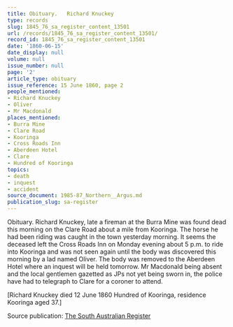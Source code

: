 ```yaml
---
title: Obituary.   Richard Knuckey
type: records
slug: 1845_76_sa_register_content_13501
url: /records/1845_76_sa_register_content_13501/
record_id: 1845_76_sa_register_content_13501
date: '1860-06-15'
date_display: null
volume: null
issue_number: null
page: '2'
article_type: obituary
issue_reference: 15 June 1860, page 2
people_mentioned:
- Richard Knuckey
- Oliver
- Mr Macdonald
places_mentioned:
- Burra Mine
- Clare Road
- Kooringa
- Cross Roads Inn
- Aberdeen Hotel
- Clare
- Hundred of Kooringa
topics:
- death
- inquest
- accident
source_document: 1985-87_Northern__Argus.md
publication_slug: sa-register
---
```


Obituary.   Richard Knuckey, late a fireman at the Burra Mine was found dead this morning on the Clare Road about a mile from Kooringa.  The horse he had been riding was caught in the town yesterday morning.  It seems the deceased left the Cross Roads Inn on Monday evening about 5 p.m. to ride into Kooringa and was not seen again until the body was discovered this morning by a lad named Oliver.  The body was removed to the Aberdeen Hotel where an inquest will be held tomorrow.  Mr Macdonald being absent and the local gentlemen gazetted as JPs not yet being sworn in, the police have had to telegraph to Clare for a coroner to attend.

[Richard Knuckey died 12 June 1860 Hundred of Kooringa, residence Kooringa aged 37.]

Source publication: [The South Australian Register](/publications/sa-register/)
